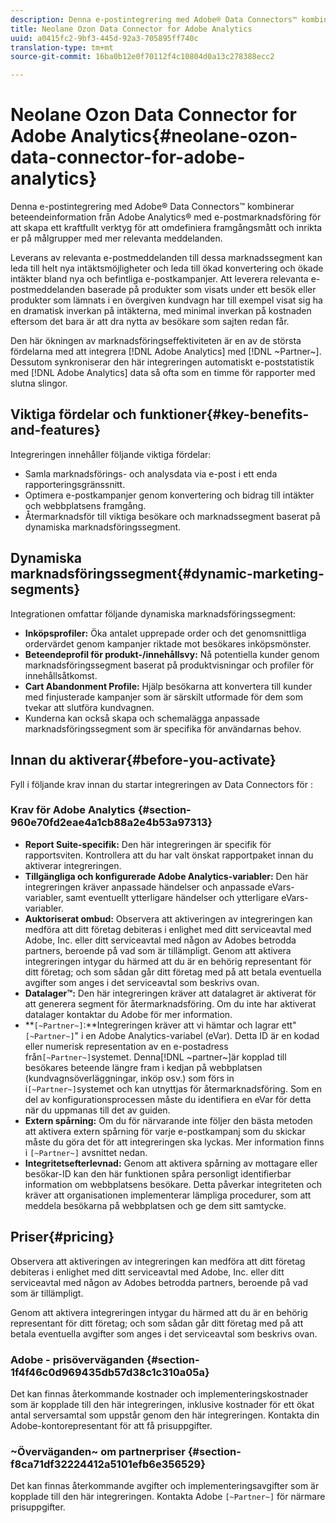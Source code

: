 ```yaml
---
description: Denna e-postintegrering med Adobe® Data Connectors™ kombinerar beteendeinformation från Adobe Analytics® med e-postmarknadsföring för att skapa ett kraftfullt verktyg för att omdefiniera framgångsmått och inrikta er på målgrupper med mer relevanta meddelanden.
title: Neolane Ozon Data Connector for Adobe Analytics
uuid: a0415fc2-9bf3-445d-92a3-705895ff740c
translation-type: tm+mt
source-git-commit: 16ba0b12e0f70112f4c10804d0a13c278388ecc2

---
```



# Neolane Ozon Data Connector for Adobe Analytics{#neolane-ozon-data-connector-for-adobe-analytics}

Denna e-postintegrering med Adobe® Data Connectors™ kombinerar beteendeinformation från Adobe Analytics® med e-postmarknadsföring för att skapa ett kraftfullt verktyg för att omdefiniera framgångsmått och inrikta er på målgrupper med mer relevanta meddelanden.

Leverans av relevanta e-postmeddelanden till dessa marknadssegment kan leda till helt nya intäktsmöjligheter och leda till ökad konvertering och ökade intäkter bland nya och befintliga e-postkampanjer. Att leverera relevanta e-postmeddelanden baserade på produkter som visats under ett besök eller produkter som lämnats i en övergiven kundvagn har till exempel visat sig ha en dramatisk inverkan på intäkterna, med minimal inverkan på kostnaden eftersom det bara är att dra nytta av besökare som sajten redan får.

Den här ökningen av marknadsföringseffektiviteten är en av de största fördelarna med att integrera [!DNL Adobe Analytics] med [!DNL ~Partner~]. Dessutom synkroniserar den här integreringen automatiskt e-poststatistik med [!DNL Adobe Analytics] data så ofta som en timme för rapporter med slutna slingor.

## Viktiga fördelar och funktioner{#key-benefits-and-features}

Integreringen innehåller följande viktiga fördelar:

* Samla marknadsförings- och analysdata via e-post i ett enda rapporteringsgränssnitt.
* Optimera e-postkampanjer genom konvertering och bidrag till intäkter och webbplatsens framgång.
* Återmarknadsför till viktiga besökare och marknadssegment baserat på dynamiska marknadsföringssegment.

## Dynamiska marknadsföringssegment{#dynamic-marketing-segments}

Integrationen omfattar följande dynamiska marknadsföringssegment:

* **Inköpsprofiler:** Öka antalet upprepade order och det genomsnittliga ordervärdet genom kampanjer riktade mot besökares inköpsmönster.
* **Beteendeprofil för produkt-/innehållsvy:** Nå potentiella kunder genom marknadsföringssegment baserat på produktvisningar och profiler för innehållsåtkomst.
* **Cart Abandonment Profile:** Hjälp besökarna att konvertera till kunder med finjusterade kampanjer som är särskilt utformade för dem som tvekar att slutföra kundvagnen.
* Kunderna kan också skapa och schemalägga anpassade marknadsföringssegment som är specifika för användarnas behov.

## Innan du aktiverar{#before-you-activate}

Fyll i följande krav innan du startar integreringen av Data Connectors för :

### Krav för Adobe Analytics {#section-960e70fd2eae4a1cb88a2e4b53a97313}

* **Report Suite-specifik:** Den här integreringen är specifik för rapportsviten. Kontrollera att du har valt önskat rapportpaket innan du aktiverar integreringen.
* **Tillgängliga och konfigurerade Adobe Analytics-variabler:** Den här integreringen kräver anpassade händelser och anpassade eVars-variabler, samt eventuellt ytterligare händelser och ytterligare eVars-variabler.
* **Auktoriserat ombud:** Observera att aktiveringen av integreringen kan medföra att ditt företag debiteras i enlighet med ditt serviceavtal med Adobe, Inc. eller ditt serviceavtal med någon av Adobes betrodda partners, beroende på vad som är tillämpligt. Genom att aktivera integreringen intygar du härmed att du är en behörig representant för ditt företag; och som sådan går ditt företag med på att betala eventuella avgifter som anges i det serviceavtal som beskrivs ovan.
* **Datalager™:** Den här integreringen kräver att datalagret är aktiverat för att generera segment för återmarknadsföring. Om du inte har aktiverat datalager kontaktar du Adobe för mer information.
* **`[~Partner~]`:**Integreringen kräver att vi hämtar och lagrar ett&quot;`[~Partner~]`&quot; i en Adobe Analytics-variabel (eVar). Detta ID är en kodad eller numerisk representation av en e-postadress från`[~Partner~]`systemet. Denna[!DNL ~partner~]är kopplad till besökares beteende längre fram i kedjan på webbplatsen (kundvagnsöverläggningar, inköp osv.) som förs in i`[~Partner~]`systemet och kan utnyttjas för återmarknadsföring. Som en del av konfigurationsprocessen måste du identifiera en eVar för detta när du uppmanas till det av guiden.
* **Extern spårning:** Om du för närvarande inte följer den bästa metoden att aktivera extern spårning för varje e-postkampanj som du skickar måste du göra det för att integreringen ska lyckas. Mer information finns i `[~Partner~]` avsnittet nedan.
* **Integritetsefterlevnad:** Genom att aktivera spårning av mottagare eller besökar-ID kan den här funktionen spåra personligt identifierbar information om webbplatsens besökare. Detta påverkar integriteten och kräver att organisationen implementerar lämpliga procedurer, som att meddela besökarna på webbplatsen och ge dem sitt samtycke.

## Priser{#pricing}

Observera att aktiveringen av integreringen kan medföra att ditt företag debiteras i enlighet med ditt serviceavtal med Adobe, Inc. eller ditt serviceavtal med någon av Adobes betrodda partners, beroende på vad som är tillämpligt.

Genom att aktivera integreringen intygar du härmed att du är en behörig representant för ditt företag; och som sådan går ditt företag med på att betala eventuella avgifter som anges i det serviceavtal som beskrivs ovan.

### Adobe - prisöverväganden {#section-1f4f46c0d969435db57d38c1c310a05a}

Det kan finnas återkommande kostnader och implementeringskostnader som är kopplade till den här integreringen, inklusive kostnader för ett ökat antal serversamtal som uppstår genom den här integreringen. Kontakta din Adobe-kontorepresentant för att få prisuppgifter.

### ~Överväganden~ om partnerpriser {#section-f8ca71df32224412a5101efb6e356529}

Det kan finnas återkommande avgifter och implementeringsavgifter som är kopplade till den här integreringen. Kontakta Adobe `[~Partner~]` för närmare prisuppgifter.
